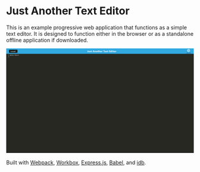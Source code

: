 # Just Another Text Editor

This is an example progressive web application that functions as a simple text editor.  It is designed to function either in the browser or as a standalone offline application if downloaded.

![JATE](./JATEscreenshot.png)

Built with [Webpack](https://webpack.js.org/), [Workbox](https://developer.chrome.com/docs/workbox/), [Express.js](https://expressjs.com/), [Babel](https://babeljs.io/), and [idb](https://www.npmjs.com/package/idb).